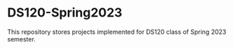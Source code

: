 # DS120-Spring2023
This repository stores projects implemented for DS120 class of Spring 2023 semester.
